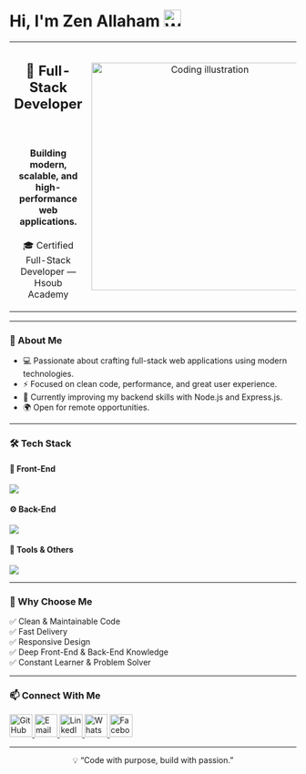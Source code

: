 <h1>Hi, I'm Zen Allaham <img src="https://media.giphy.com/media/hvRJCLFzcasrR4ia7z/giphy.gif" width="30" alt="Waving Hand" /> </h1>

<table align="center">
  <tr>
    <td align="center"  width="60%">
      <h2> 🚀 Full-Stack Developer</h2><br/>

<h4>Building modern, scalable, and high-performance web applications.</h4>
      <p> 🎓 Certified Full-Stack Developer —  Hsoub Academy</p>
    </td>
    <td align="center" width="40%">
     <img src="https://cdn.dribbble.com/users/1162077/screenshots/3848914/programmer.gif" width="400" alt="Coding illustration" />
    </td>
  </tr>
</table>

---

### 🧠 About Me  
- 💻 Passionate about crafting full-stack web applications using modern technologies.  
- ⚡ Focused on clean code, performance, and great user experience.  
- 🎯 Currently improving my backend skills with Node.js and Express.js.  
- 🌍 Open for remote opportunities.

---

### 🛠️ Tech Stack  

#### 🚀 Front-End
<p align="left">
  <img src="https://skillicons.dev/icons?i=html,css,js,ts,react,nextjs,tailwind,redux,context,zustand" />
</p>

#### ⚙️ Back-End
<p align="left">
  <img src="https://skillicons.dev/icons?i=nodejs,express,mongodb,postgres,sequelize,bun" />
</p>

#### 🧰 Tools & Others
<p align="left">
  <img src="https://skillicons.dev/icons?i=npm,git,github,vscode,figma,postman" />
</p>

---


### 🌟 Why Choose Me  
✅ Clean & Maintainable Code  
✅ Fast Delivery  
✅ Responsive Design  
✅ Deep Front-End & Back-End Knowledge  
✅ Constant Learner & Problem Solver  

---

### 📫 Connect With Me  
<p align="left">
  <a href="https://github.com/ZenZN99" target="_blank">
    <img src="https://skillicons.dev/icons?i=github" width="40" alt="GitHub"/>
  </a>
  <a href="mailto:hxfhfucicic@gmail.com" target="_blank">
    <img src="https://cdn-icons-png.flaticon.com/512/732/732200.png" width="40" alt="Email"/>
  </a>
  <a href="https://www.linkedin.com/in/zen-allaham-789907370/" target="_blank">
    <img src="https://skillicons.dev/icons?i=linkedin" width="40" alt="LinkedIn"/>
  </a>
  <a href="https://wa.me/905546726683" target="_blank">
    <img src="https://cdn-icons-png.flaticon.com/512/733/733585.png" width="40" alt="WhatsApp"/>
  </a>
  <a href="https://www.facebook.com/profile.php?id=61579430121762" target="_blank">
    <img src="https://cdn-icons-png.flaticon.com/512/733/733547.png" width="40" alt="Facebook"/>
  </a>
</p>

---

<p align="center">
  💡 “Code with purpose, build with passion.”  
</p>
